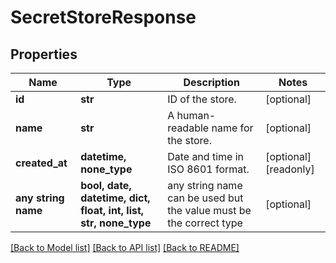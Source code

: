 # SecretStoreResponse


## Properties
Name | Type | Description | Notes
------------ | ------------- | ------------- | -------------
**id** | **str** | ID of the store. | [optional] 
**name** | **str** | A human-readable name for the store. | [optional] 
**created_at** | **datetime, none_type** | Date and time in ISO 8601 format. | [optional] [readonly] 
**any string name** | **bool, date, datetime, dict, float, int, list, str, none_type** | any string name can be used but the value must be the correct type | [optional]

[[Back to Model list]](../README.md#documentation-for-models) [[Back to API list]](../README.md#documentation-for-api-endpoints) [[Back to README]](../README.md)


